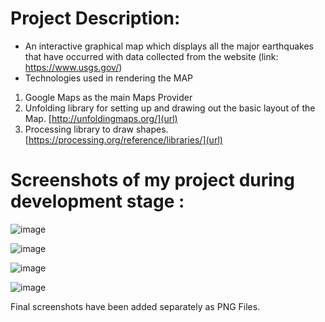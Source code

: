 # Project Description:

- An interactive graphical map which displays all the major earthquakes that have occurred with data collected from the website (link: https://www.usgs.gov/) 
- Technologies used in rendering the MAP

1. Google Maps as the main Maps Provider
2. Unfolding library for setting up and drawing out the basic layout of the Map. [http://unfoldingmaps.org/](url)
3. Processing library to draw shapes. [https://processing.org/reference/libraries/](url)

# Screenshots of my project during development stage :
![image](https://user-images.githubusercontent.com/71889181/123035414-e878f480-d408-11eb-8910-afe6adbae004.png)

![image](https://user-images.githubusercontent.com/71889181/123035493-09d9e080-d409-11eb-874e-a233f0b810f8.png)

![image](https://user-images.githubusercontent.com/71889181/123035653-49083180-d409-11eb-8f54-2f857fe2f8aa.png)

![image](https://user-images.githubusercontent.com/71889181/123035772-8bca0980-d409-11eb-94e1-13a6e5a857f5.png)

Final screenshots have been added separately as PNG Files.
